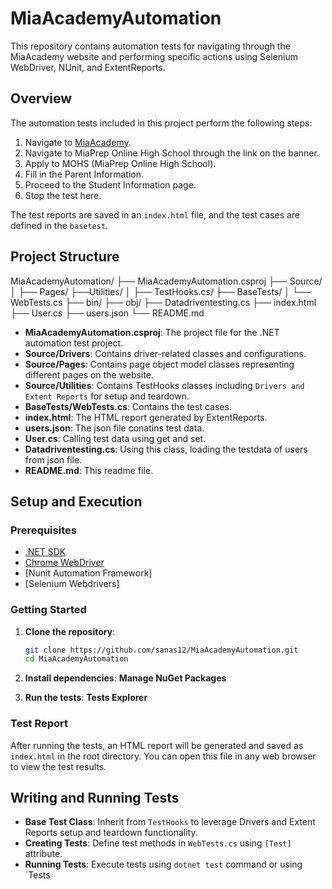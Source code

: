 # MiaAcademyAutomation

This repository contains automation tests for navigating through the MiaAcademy website and performing specific actions using Selenium WebDriver, NUnit, and ExtentReports.

## Overview

The automation tests included in this project perform the following steps:
1. Navigate to [MiaAcademy](https://miacademy.co/#/).
2. Navigate to MiaPrep Online High School through the link on the banner.
3. Apply to MOHS (MiaPrep Online High School).
4. Fill in the Parent Information.
5. Proceed to the Student Information page.
6. Stop the test here.

The test reports are saved in an `index.html` file, and the test cases are defined in the `basetest`.

## Project Structure
MiaAcademyAutomation/
├── MiaAcademyAutomation.csproj
├── Source/
│ ├── Pages/
├──Utilities/
│ ├── TestHooks.cs/
├── BaseTests/
│ └── WebTests.cs
├── bin/
├── obj/
├── Datadriventesting.cs
├── index.html
├── User.cs
├── users.json
└── README.md

- **MiaAcademyAutomation.csproj**: The project file for the .NET automation test project.
- **Source/Drivers**: Contains driver-related classes and configurations.
- **Source/Pages**: Contains page object model classes representing different pages on the website.
- **Source/Utilities**: Contains TestHooks classes including `Drivers and Extent Reports` for setup and teardown.
- **BaseTests/WebTests.cs**: Contains the test cases.
- **index.html**: The HTML report generated by ExtentReports.
- **users.json**: The json file conatins test data.
- **User.cs**: Calling test data using get and set.
- **Datadriventesting.cs**: Using this class, loading the testdata of users from json file.
- **README.md**: This readme file.

## Setup and Execution

### Prerequisites

- [.NET SDK](https://dotnet.microsoft.com/download)
- [Chrome WebDriver](https://sites.google.com/a/chromium.org/chromedriver/downloads)
- [Nunit Automation Framework]
- [Selenium Webdrivers]
  


### Getting Started

1. **Clone the repository**:
    ```bash
    git clone https://github.com/sanas12/MiaAcademyAutomation.git
    cd MiaAcademyAutomation
    ```

2. **Install dependencies**:
    **Manage NuGet Packages**

3. **Run the tests**:
    **Tests Explorer**

### Test Report

After running the tests, an HTML report will be generated and saved as `index.html` in the root directory. You can open this file in any web browser to view the test results.

## Writing and Running Tests

- **Base Test Class**: Inherit from `TestHooks` to leverage Drivers and Extent Reports setup and teardown functionality.
- **Creating Tests**: Define test methods in `WebTests.cs` using `[Test]` attribute.
- **Running Tests**: Execute tests using `dotnet test` command or using `Tests
